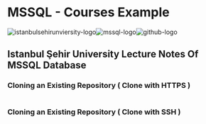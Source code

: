 # MSSQL - Courses Example

![istanbulsehirunviersity-logo](https://cloud.githubusercontent.com/assets/15425071/23826672/21f00716-06aa-11e7-9713-972dcda3700e.png)![mssql-logo](https://cloud.githubusercontent.com/assets/15425071/23826719/0781a49c-06ab-11e7-847a-21dd995e0add.png)![github-logo](https://cloud.githubusercontent.com/assets/15425071/23826685/5d627d9c-06aa-11e7-817e-d23811795621.png)

## Istanbul Şehir University Lecture Notes Of MSSQL Database

### Cloning an Existing Repository ( Clone with HTTPS )
```

```
### Cloning an Existing Repository ( Clone with SSH )
```

```
